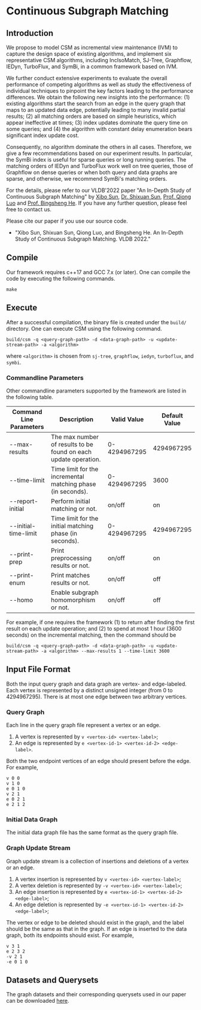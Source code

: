 # Continuous Subgraph Matching
## Introduction

We propose to model CSM as incremental view maintenance (IVM) to capture the design space of existing algorithms, and implement six representative CSM algorithms, including IncIsoMatch, SJ-Tree, Graphflow, IEDyn, TurboFlux, and SymBi, in a common framework based on IVM. 

We further conduct extensive experiments to evaluate the overall performance of competing algorithms as well as study the effectiveness of individual techniques to pinpoint the key factors leading to the performance differences. We obtain the following new insights into the performance: (1) existing algorithms start the search from an edge in the query graph that maps to an updated data edge, potentially leading to many invalid partial results; (2) all matching orders are based on simple heuristics, which appear ineffective at times; (3) index updates dominate the query time on some queries; and (4) the algorithm with constant delay enumeration bears significant index update cost. 

Consequently, no algorithm dominate the others in all cases. Therefore, we give a few recommendations based on our experiment results. In particular, the SymBi index is useful for sparse queries or long running queries. The matching orders of IEDyn and TurboFlux work well on tree queries, those of Graphflow on dense queries or when both query and data graphs are sparse, and otherwise, we recommend SymBi's matching orders. 

For the details, please refer to our VLDB'2022 paper "An In-Depth Study of Continuous Subgraph Matching" by [Xibo Sun](https://github.com/xibosun), [Dr. Shixuan Sun](https://shixuansun.github.io/), [Prof. Qiong Luo](https://cse.hkust.edu.hk/~luo/) and [Prof. Bingsheng He](https://www.comp.nus.edu.sg/~hebs/). If you have any further question, please feel free to contact us.

Please cite our paper if you use our source code.

- "Xibo Sun, Shixuan Sun, Qiong Luo, and Bingsheng He. An In-Depth Study of Continuous Subgraph Matching. VLDB 2022."

## Compile

Our framework requires c++17 and GCC 7.x (or later). One can compile the code by executing the following commands. 

```shell
make
```

## Execute

After a successful compilation, the binary file is created under the `build/` directory. One can execute CSM using the following command.

```shell
build/csm -q <query-graph-path> -d <data-graph-path> -u <update-stream-path> -a <algorithm>
```

where `<algorithm>` is chosen from `sj-tree`, `graphflow`, `iedyn`, `turboflux`, and `symbi`.

### Commandline Parameters

Other commandline parameters supported by the framework are listed in the following table.

| Command Line Parameters | Description                                                     | Valid Value      | Default Value |
|-------------------------|-----------------------------------------------------------------|------------------|---------------|
| --max-results           | The max number of results to be found on each update operation. | 0-4294967295     | 4294967295    |
| --time-limit            | Time limit for the incremental matching phase (in seconds).     | 0-4294967295     | 3600          |
| --report-initial        | Perform initial matching or not.                                | on/off           | on            |
| --initial-time-limit    | Time limit for the initial matching phase (in seconds).         | 0-4294967295     | 4294967295    |
| --print-prep            | Print preprocessing results or not.                             | on/off           | on            |
| --print-enum            | Print matches results or not.                                   | on/off           | off           |
| --homo                  | Enable subgraph homomorphism or not.                            | on/off           | off           |

For example, if one requires the framework (1) to return after finding the first result on each update operation; and (2) to spend at most 1 hour (3600 seconds) on the incremental matching, then the command should be

```shell
build/csm -q <query-graph-path> -d <data-graph-path> -u <update-stream-path> -a <algorithm> --max-results 1 --time-limit 3600
```

## Input File Format
Both the input query graph and data graph are vertex- and edge-labeled. Each vertex is represented by a distinct unsigned integer (from 0 to 4294967295). There is at most one edge between two arbitrary vertices. 

### Query Graph

Each line in the query graph file represent a vertex or an edge.

1. A vertex is represented by `v <vertex-id> <vertex-label>`;
2. An edge is represented by `e <vertex-id-1> <vertex-id-2> <edge-label>`.

Both the two endpoint vertices of an edge should present before the edge. For example, 

```
v 0 0
v 1 0
e 0 1 0
v 2 1
e 0 2 1
e 2 1 2
```

### Initial Data Graph

The initial data graph file has the same format as the query graph file.

### Graph Update Stream

Graph update stream is a collection of insertions and deletions of a vertex or an edge.

1. A vertex insertion is represented by `v <vertex-id> <vertex-label>`;
2. A vertex deletion is represented by `-v <vertex-id> <vertex-label>`;
3. An edge insertion is represented by `e <vertex-id-1> <vertex-id-2> <edge-label>`;
4. An edge deletion is represented by `-e <vertex-id-1> <vertex-id-2> <edge-label>`;

The vertex or edge to be deleted should exist in the graph, and the label should be the same as that in the graph. If an edge is inserted to the data graph, both its endpoints should exist. For example,

```
v 3 1
e 2 3 2
-v 2 1
-e 0 1 0
```

## Datasets and Querysets

The graph datasets and their corresponding querysets used in our paper can be downloaded [here](https://hkustconnect-my.sharepoint.com/:f:/g/personal/xsunax_connect_ust_hk/Et-cxVY7l5FCoZoKeDyMzmQBaCBn8ffbPFFQfIFOqGIodA?e=4vT3OI).
